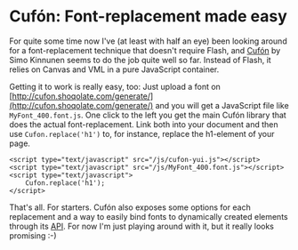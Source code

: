 # Cufón: Font-replacement made easy

For quite some time now I've (at least with half an eye) been looking around for a font-replacement technique that doesn't require Flash, and [Cufón](http://cufon.shoqolate.com/) by Simo Kinnunen seems to do the job quite well so far. Instead of Flash, it relies on Canvas and VML in a pure JavaScript container. 

Getting it to work is really easy, too: Just upload a font on [http://cufon.shoqolate.com/generate/](http://cufon.shoqolate.com/generate/) and you will get a JavaScript file like ``MyFont_400.font.js``. One click to the left you get the main Cufón library that does the actual font-replacement. Link both into your document and then use ``Cufon.replace('h1')`` to, for instance, replace the h1-element of your page.

    <script type="text/javascript" src="/js/cufon-yui.js"></script>
    <script type="text/javascript" src="/js/MyFont_400.font.js"></script>
    <script type="text/javascript">
        Cufon.replace('h1');
    </script>

That's all. For starters. Cufón also exposes some options for each replacement and a way to easily bind fonts to dynamically created elements through its [API](http://wiki.github.com/sorccu/cufon/api). For now I'm just playing around with it, but it really looks promising :-)